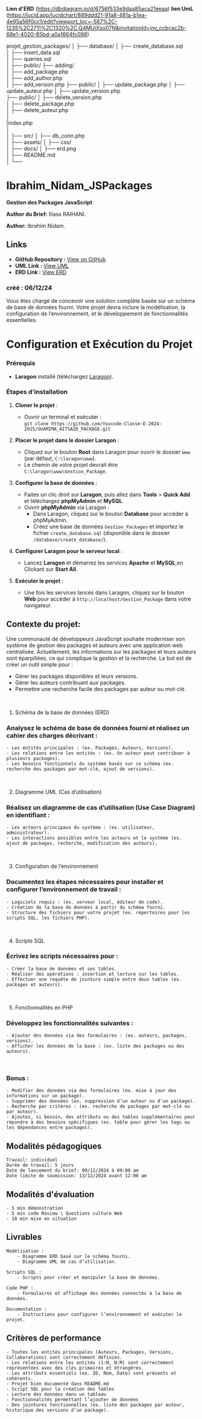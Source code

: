 **Lien d'ERD** (https://dbdiagram.io/d/6756f533e9daa85aca21eeaa)
**lien UmL** (https://lucid.app/lucidchart/889ddd21-91a8-481a-b1ea-4e95a56f0cc1/edit?viewport_loc=-587%2C-1235%2C2711%2C1320%2C.Q4MUjXso07N&invitationId=inv_ccbcac2b-68e1-4020-85bd-a0a1664fc098)


projet_gestion_packages/
│
├── database/
│   ├── create_database.sql       
│   ├── insert_data.sql           
│   ├── queries.sql               
│
├── public/
├── adding/            
│   ├── add_package.php           
│   ├── add_author.php            
│   ├── add_version.php 
├── public/
│   ├── update_package.php
│   ├── update_auteur.php 
│   ├── update_version.php  
├── public/
│   ├── delete_version.php         
│   ├── delete_package.php      
│   ├── delete_auteur.php  
│   
|index.php      
│       
│
├── src/
│   ├── db_conn.php           
│
├── assets/
│   ├── css/                       
│
├── docs/
│   ├── erd.png          
│   ├── README.md                
│
└──   


# Ibrahim_Nidam_JSPackages

**Gestion des Packages JavaScript**

**Author du Brief:** Iliass RAIHANI.

**Author:** Ibrahim Nidam.

## Links

- **GitHub Repository :** [View on GitHub](https://github.com/Youcode-Classe-E-2024-2025/OUAMIMA_AITSAID_PACKAGE.git)
- **UML Link :** [View UML](https://lucid.app/lucidchart/889ddd21-91a8-481a-b1ea-4e95a56f0cc1/edit?viewport_loc=-587%2C-1235%2C2711%2C1320%2C.Q4MUjXso07N&invitationId=inv_ccbcac2b-68e1-4020-85bd-a0a1664fc098)
- **ERD Link :** [View ERD](https://dbdiagram.io/d/6756f533e9daa85aca21eeaa)

### créé : 06/12/24

Vous êtes chargé de concevoir une solution complète basée sur un schéma de base de données fourni. Votre projet devra inclure la modélisation, la configuration de l’environnement, et le développement de fonctionnalités essentielles.


# Configuration et Exécution du Projet

### Prérequis
* **Laragon** installé (téléchargez [Laragon](https://laragon.org/download/)).

### Étapes d’installation

1. **Cloner le projet** :
   - Ouvrir un terminal et exécuter :  
     `git clone https://github.com/Youcode-Classe-E-2024-2025/OUAMIMA_AITSAID_PACKAGE.git`

2. **Placer le projet dans le dossier Laragon** :
   - Cliquez sur le bouton **Root** dans Laragon pour ouvrir le dossier `www` (par défaut, `C:\laragon\www`).
   - Le chemin de votre projet devrait être `C:\laragon\www\Gestion_Package`.

3. **Configurer la base de données** :
   - Faites un clic droit sur **Laragon**, puis allez dans **Tools** > **Quick Add** et téléchargez **phpMyAdmin** et **MySQL**.
   - Ouvrir **phpMyAdmin** via Laragon :
     - Dans Laragon, cliquez sur le bouton **Database** pour accéder à phpMyAdmin.
     - Créez une base de données `Gestion_Packages` et importez le fichier `create_database.sql` (disponible dans le dossier `/database/create_database/`).


4. **Configurer Laragon pour le serveur local** :
   - Lancez **Laragon** et démarrez les services **Apache** et **MySQL**,en Clickant sur **Start All**.


5. **Exécuter le projet** :
   - Une fois les services lancés dans Laragon, cliquez sur le bouton **Web** pour accéder à `http://localhost/Gestion_Package` dans votre navigateur.



## **Contexte du projet:**

Une communauté de développeurs JavaScript souhaite moderniser son système de gestion des packages et auteurs avec une application web centralisée. Actuellement, les informations sur les packages et leurs auteurs sont éparpillées, ce qui complique la gestion et la recherche. Le but est de créer un outil simple pour :

- Gérer les packages disponibles et leurs versions.
- Gérer les auteurs contribuant aux packages.
- Permettre une recherche facile des packages par auteur ou mot-clé.

​

1. Schéma de la base de données (ERD)

### Analysez le schéma de base de données fourni et réalisez un cahier des charges décrivant :

    - Les entités principales : (ex. Packages, Auteurs, Versions).
    - Les relations entre les entités : (ex. Un auteur peut contribuer à plusieurs packages).
    - Les besoins fonctionnels du système basés sur ce schéma (ex. recherche des packages par mot-clé, ajout de versions).

​

2. Diagramme UML (Cas d’utilisation)

### Réalisez un diagramme de cas d’utilisation (Use Case Diagram) en identifiant :

    - Les acteurs principaux du système : (ex. utilisateur, administrateur).
    - Les interactions possibles entre les acteurs et le système (ex. ajout de packages, recherche, modification des auteurs).

​

3. Configuration de l’environnement

### Documentez les étapes nécessaires pour installer et configurer l’environnement de travail :

    - Logiciels requis : (ex. serveur local, éditeur de code).
    - Création de la base de données à partir du schéma fourni.
    - Structure des fichiers pour votre projet (ex. répertoires pour les scripts SQL, les fichiers PHP).

​

4. Scripts SQL

### Écrivez les scripts nécessaires pour :

    - Créer la base de données et ses tables.
    - Réaliser des opérations : insertion et lecture sur les tables.
    - Effectuer une requête de jointure simple entre deux tables (ex. packages et auteurs).

​

5. Fonctionnalités en PHP

### Développez les fonctionnalités suivantes :

    - Ajouter des données via des formulaires : (ex. auteurs, packages, versions).
    - Afficher les données de la base : (ex. liste des packages ou des auteurs).

​

### Bonus :

    - Modifier des données via des formulaires (ex. mise à jour des informations sur un package).
    - Supprimer des données (ex. suppression d’un auteur ou d’un package).
    - Recherche par critères : (ex. recherche de packages par mot-clé ou par auteur).
    - Ajoutez, si besoin, des attributs ou des tables supplémentaires pour répondre à des besoins spécifiques (ex. table pour gérer les tags ou les dépendances entre packages).


## **Modalités pédagogiques**

    Travail: individuel
    Durée de travail: 5 jours
    Date de lancement du brief: 09/12/2024 à 09:00 am
    Date limite de soumission: 13/12/2024 avant 12:00 am


## **Modalités d'évaluation**

    - 5 min démonstration 
    - 5 min code Review \ Questions culture Web
    - 10 min mise en situation

## **Livrables**

    Modélisation :
        - Diagramme ERD basé sur le schéma fourni.
        - Diagramme UML de cas d’utilisation.

    Scripts SQL :
        - Scripts pour créer et manipuler la base de données.

    Code PHP :
        - Formulaires et affichage des données connectés à la base de données.

    Documentation :
        - Instructions pour configurer l’environnement et exécuter le projet.

## **Critères de performance**

    - Toutes les entités principales (Auteurs, Packages, Versions, Collaborations) sont correctement définies.
    - Les relations entre les entités (1:N, N:M) sont correctement représentées avec des clés primaires et étrangères.
    - Les attributs essentiels (ex. ID, Nom, Date) sont présents et cohérents.
    - Projet bien documenté dans README.md
    - Script SQL pour la création des Tables
    - Lecture des données dans un tableau
    - Fonctionnalités permettant l’ajouter de données
    - Des jointures fonctionnelles (ex. liste des packages par auteur, historique des versions d’un package).
